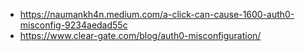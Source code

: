 - https://naumankh4n.medium.com/a-click-can-cause-1600-auth0-misconfig-9234aedad55c
- https://www.clear-gate.com/blog/auth0-misconfiguration/
